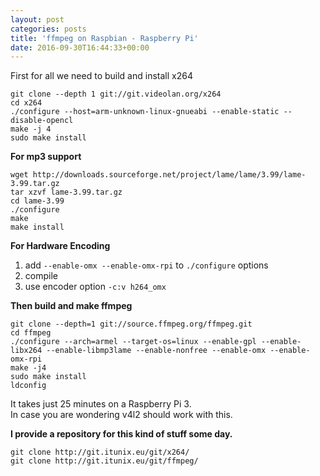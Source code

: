 ```yaml
---
layout: post
categories: posts
title: 'ffmpeg on Raspbian - Raspberry Pi'
date: 2016-09-30T16:44:33+00:00
---
```

First for all we need to build and install x264

```
git clone --depth 1 git://git.videolan.org/x264
cd x264
./configure --host=arm-unknown-linux-gnueabi --enable-static --disable-opencl
make -j 4
sudo make install
```

**For mp3 support**

```
wget http://downloads.sourceforge.net/project/lame/lame/3.99/lame-3.99.tar.gz
tar xzvf lame-3.99.tar.gz
cd lame-3.99
./configure
make
make install
```

**For Hardware Encoding**
1. add `--enable-omx --enable-omx-rpi` to `./configure` options  
2. compile  
3. use encoder option `-c:v h264_omx`

**Then build and make ffmpeg**

```
git clone --depth=1 git://source.ffmpeg.org/ffmpeg.git
cd ffmpeg
./configure --arch=armel --target-os=linux --enable-gpl --enable-libx264 --enable-libmp3lame --enable-nonfree --enable-omx --enable-omx-rpi
make -j4
sudo make install
ldconfig
```

It takes just 25 minutes on a Raspberry Pi 3.  
In case you are wondering v4l2 should work with this.

**I provide a repository for this kind of stuff some day.**  
```
git clone http://git.itunix.eu/git/x264/
git clone http://git.itunix.eu/git/ffmpeg/
```